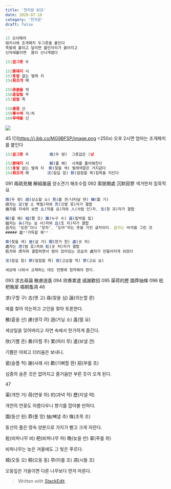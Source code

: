 ```yaml
---
title: '천자문 015'
date: 2020-07-10
category: '천자문'
draft: false
---
```

```js
15 오이패치
돼지시에 조개패치 두그릇을 붙인다
족발에 붙이고 달리면 붙인자리가 붉어지고
신차에붙이면  몸이 신나게맵다
```
```js
151豆그릇 두

152豕돼지 시
153豸발 없는 벌레 치
154貝조개 패

155赤붉을 적
156走달릴 주
157足발 족

158身몸 신
159車수레 거/차
160辛매울 신
```
![](https://i.ibb.co/wRrV8j5/2020-07-10-10-51-15.png)
     
45
![](https://i.ibb.co/MG9BFSP/image.png =250x)
오후 2시면 엄마는 조개패치를 붙인다
```js
151豆그릇 두         兩(두 량)  그룻값은 2냥

152豕돼지 시         解(풀 해)  시계를 풀어해친다
153豸발 없는 벌레 치  索(찾을 색) 벌레색깔은 거지같다
154貝조개 패        沈(잠길 침) 默(잠잠할 묵)침묵을 지킨다 
```
 091 兩疏見機 解組誰逼 양소견기 해조수핍
 092 索居閑處 沉默寂寥 색거한처 침묵적요
```js
兩(두 량) 疏(상소할 소) 見(볼 견/나타날 현) 機(틀 기)
疏자는 疋(발 소 짝필)자와 㐬(깃발 류)자가 결합
幾자를 자세히 보면 幺(작을 요)자와 人(사람 인)자, 戈(창 과)자가 결합

解(풀 해) 組(짤 조) 誰(누구 수) 逼(핍박할 핍)
組자는 糸(가는 실 사)자와 且(또 차)자가 결합
且자는 ‘또한’이나 ‘장차’, ‘도마’라는 뜻을 가진 글자이다. 且자는 비석을 그린 것
##### 畐**가득할 복**

索(찾을 색) 居(살 거) 閑(한가 한) 處(곳 처)
處자는 虎(범 호)자와 処(곳 처)자가 결합
処자와 虎자와 결합하면서 범이 앉아있는 모습의 處자가 만들어지게 되었다

沈(잠길 침) 默(잠잠할 묵) 寂(고요할 적) 寥(고요 요)

세상에 나와서 교제하는 데도 언행에 침착해야 한다.
```
    
093 求古尋論 散慮逍遙 094 欣奏累遣 戚謝歡招 
095 渠荷的歷 園莽抽條 096 枇杷晚翠 梧桐蚤凋
46

求(구할 구) 古(옛 고) 尋(찾을 심) 論(의논할 론)

예를 찾아 의논하고 고인을 찾아 토론한다.

散(흩을 산) 慮(생각 려) 逍(거닐 소) 遙(멀 요)

세상일을 잊어버리고 자연 속에서 한가하게 즐긴다.

欣(기쁠 흔) 奏(아뢸 주) 累(여러 루) 遣(보낼 견)

기쁨은 아뢰고 더러움은 보내니.

瓷(슬플 척) 謝(사례 사) 歡(기뻐할 환) 招(부를 초)

심중의 슬픈 것은 없어지고 즐거움만 부른 듯이 오게 된다.

47

渠(개천 거) 荷(연꽃 하) 的(과녁 적) 歷(지낼 력)

개천의 연꽃도 아름다우니 향기를 잡아볼 만하다.

園(동산 원) 莽(풀 망) 抽(빼낼 추) 條(조목 조)

동산의 풀은 땅속 양분으로 가지가 뻗고 크게 자란다.

枇(비파나무 비) 杷(비파나무 파) 晩(늦을 만) 翠(푸를 취)

비파나무는 늦은 겨울에도 그 빛은 푸르다.

梧(오동 오) 桐(오동 동) 早(이를 조) 凋(시들 조)

오동잎은  가을이면  다른  나무보다  먼저  마른다.
> Written with [StackEdit](https://stackedit.io/).
<!--stackedit_data:
eyJoaXN0b3J5IjpbLTEyMjAyMTExOTgsLTQ4MTI2MjE1NCw4MD
Q5ODk1NDgsOTQ0NDUyNjk3LC0xMjg3MDk3MDMyLC0xMzYyMTI3
OTU3LC0xMjA0MDAyNzgxLDYyMDAyODY1NSwtMTU2NDYyNDQxMy
wxNzI2MDI5NSwtMTc1MTM4ODAwOCw4NzcyODExMTUsMTMzMzE3
ODk3NCwxOTIyMjMyNjkyLC0xOTA2Njk1ODk4LC0yNDAyNzg0ND
BdfQ==
-->